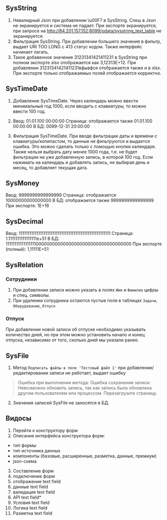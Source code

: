 ## SysString
1. Невалидный Json при добавлении \u00F7 в SysString. Слеш в Json не экранируется и система не падает. При экспорте экранируется, при запросе на http://84.201.157.152:8099/odata/sysstring_test_table не экранируется.
2. Фильтрация SysString. При добавлении большего значения в фильтр, выдает URI TOO LONG с 413 статус кодом. Также интерфейс начинает лагать.
3. Такое добавенное значение 31231341421411231 в SysString при полном экспорте xlsx отображается как 3,12313E+12. При добавлении 31231341421411231вфывфся отображается также и в xlsx. При экспорте только отображаемых полей отображается корректно.

## SysTimeDate
1. Добавление SysTimeDate. Через календарь можно ввести минимальный год 1000, если вводить с клавиатуры, то можно ввести 100 год.

2. Ввод: 01.01.100 00:00:00
Страница: отображается также 01.01.100 00:00:00
В БД: 0099-12-31 20:00:00

3. Фильтрация SysTimeDate. При вводе фильтрации даты и времени с клавиатуры/копипастом, то данные не фильтруются и выдается ошибка. Это можно сделать только с помощью кнопки календаря. Также нельзя выбрать дату менее 1000 года, т.е. не будет фильтрации на уже добавленную запись, в которой 100 год.
Если нажимать на календарь и добавлять запись, не выбирая день и месяц, то добавляет текущая дата.

## SysMoney

Ввод: 9999999999999999
Страница: отображается 10000000000000000
В БД: отображается также 9999999999999999
При экспорте: 1E+16

## SysDecimal

Ввод: 1111111111111111111111111111111111111111111111111111
Страница: 1.1111111111111111e+51
В БД: 1111111111111111100000000000000000000000000000000000
При экспорте (полный): 1,11111E+51

## SysRelation

### Сотрудники
1. При добавлении записи можно указать в полях ```Имя``` и ```Фамилия``` цифры и спец. символы.
2. При удалении сотрудника остаются пустые поля в таблицах ```Задачи```, ```Оборудование```, ```Отпуск```

### Отпуск
При добавлении новой записи об отпуске необходимо указывать количество дней, но при этом можно установить начало и конец отпуска, независимо от того, сколько дней мы указали ранее.

## SysFile

1. Метод ```Подписать файлы в поле 'Тестовый файл 1'``` при добавлении/редактировании записи не работает, выдает ошибку

> Ошибка при выполнении метода: Ошибка сохранения записи: Невозможно обновить запись, так как запись была обновлена другим пользователем или процессом. Перезагрузите страницу.

2. Значения записей SysFile не заносятся в БД.


## Видосы

1. Перейти к конструктору форм
2. Описание интерфейса конструктора форм:
- тип формы
- тип источника данных
- компоненты (базовые, расширенные, разметка, данные, премиум)
- json-схема
3. Составление форм
4. подключение форм
5. отображение text field
6. данные text field
7. валидация text field
8. API text field*
9. Условия text field
10. Логика text field
11. Разметка text field